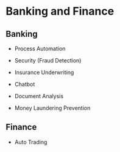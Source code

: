 # Banking and Finance

## Banking

* Process Automation

* Security (Fraud Detection)

* Insurance Underwriting

* Chatbot

* Document Analysis

* Money Laundering Prevention

## Finance

* Auto Trading
